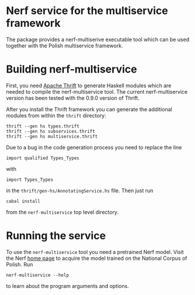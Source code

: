 Nerf service for the multiservice framework
===========================================

The package provides a nerf-multiserive executable tool which
can be used together with the Polish multiservice framework.

Building nerf-multiservice
==========================

First, you need [Apache Thrift](http://thrift.apache.org/) to generate
Haskell modules which are needed to compile the nerf-multiservice tool.
The current nerf-multiservice version has been tested with the 0.9.0
version of Thrift.

After you install the Thrift framework you can generate the additional
modules from within the `thrift` directory: 

    thrift --gen hs types.thrift
    thrift --gen hs subservices.thrift
    thrift --gen hs multiservice.thrift

Due to a bug in the code generation process you need to replace the line

    import qualified Types_Types

with

    import Types_Types

in the `thrift/gen-hs/AnnotatingService.hs` file.  Then just run

    cabal install

from the `nerf-multiservice` top level directory.

Running the service
===================

To use the `nerf-multiservice` tool you need a pretrained Nerf model.
Visit the Nerf [home page](http://zil.ipipan.waw.pl/Nerf) to acquire
the model trained on the National Corpus of Polish.  Run

    nerf-multiservice --help

to learn about the program arguments and options.
